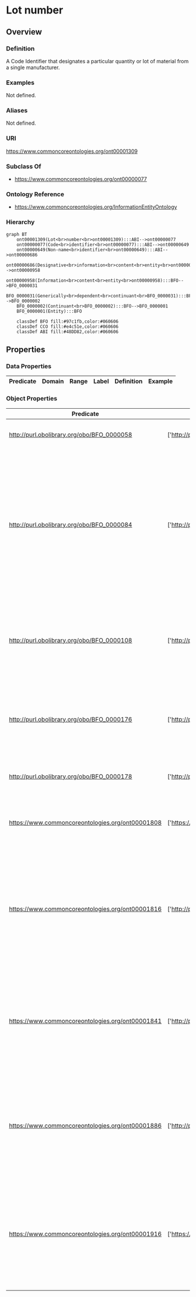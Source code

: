 # Lot number

## Overview

### Definition
A Code Identifier that designates a particular quantity or lot of material from a single manufacturer.

### Examples
Not defined.

### Aliases
Not defined.

### URI
https://www.commoncoreontologies.org/ont00001309

### Subclass Of
- https://www.commoncoreontologies.org/ont00000077

### Ontology Reference
- https://www.commoncoreontologies.org/InformationEntityOntology

### Hierarchy
```mermaid
graph BT
    ont00001309(Lot<br>number<br>ont00001309):::ABI-->ont00000077
    ont00000077(Code<br>identifier<br>ont00000077):::ABI-->ont00000649
    ont00000649(Non-name<br>identifier<br>ont00000649):::ABI-->ont00000686
    ont00000686(Designative<br>information<br>content<br>entity<br>ont00000686):::ABI-->ont00000958
    ont00000958(Information<br>content<br>entity<br>ont00000958):::BFO-->BFO_0000031
    BFO_0000031(Generically<br>dependent<br>continuant<br>BFO_0000031):::BFO-->BFO_0000002
    BFO_0000002(Continuant<br>BFO_0000002):::BFO-->BFO_0000001
    BFO_0000001(Entity):::BFO
    
    classDef BFO fill:#97c1fb,color:#060606
    classDef CCO fill:#e4c51e,color:#060606
    classDef ABI fill:#48DD82,color:#060606
```

## Properties
### Data Properties
| Predicate | Domain | Range | Label | Definition | Example |
|-----------|---------|--------|---------|------------|----------|

### Object Properties
| Predicate | Domain | Range | Label | Definition | Example | Inverse Of |
|-----------|---------|--------|---------|------------|----------|------------|
| http://purl.obolibrary.org/obo/BFO_0000058 | ['http://purl.obolibrary.org/obo/BFO_0000031'] | [{'or': {'or': ['http://purl.obolibrary.org/obo/BFO_0000015']}}] | is concretized by | c is concretized by b =Def b concretizes c |  | ['http://purl.obolibrary.org/obo/BFO_0000059'] |
| http://purl.obolibrary.org/obo/BFO_0000084 | ['http://purl.obolibrary.org/obo/BFO_0000031'] | [{'and': {'and': ['http://purl.obolibrary.org/obo/BFO_0000004']}}] | generically depends on | b generically depends on c =Def b is a generically dependent continuant & c is an independent continuant that is not a spatial region & at some time t there inheres in c a specifically dependent continuant which concretizes b at t |  | ['http://purl.obolibrary.org/obo/BFO_0000101'] |
| http://purl.obolibrary.org/obo/BFO_0000108 | ['http://purl.obolibrary.org/obo/BFO_0000001'] | ['http://purl.obolibrary.org/obo/BFO_0000008'] | exists at | (Elucidation) exists at is a relation between a particular and some temporal region at which the particular exists | First World War exists at 1914-1916; Mexico exists at January 1, 2000 | None |
| http://purl.obolibrary.org/obo/BFO_0000176 | ['http://purl.obolibrary.org/obo/BFO_0000002'] | ['http://purl.obolibrary.org/obo/BFO_0000002'] | continuant part of | b continuant part of c =Def b and c are continuants & there is some time t such that b and c exist at t & b continuant part of c at t | Milk teeth continuant part of human; surgically removed tumour continuant part of organism | ['http://purl.obolibrary.org/obo/BFO_0000178'] |
| http://purl.obolibrary.org/obo/BFO_0000178 | ['http://purl.obolibrary.org/obo/BFO_0000002'] | ['http://purl.obolibrary.org/obo/BFO_0000002'] | has continuant part | b has continuant part c =Def c continuant part of b |  | None |
| https://www.commoncoreontologies.org/ont00001808 | ['https://www.commoncoreontologies.org/ont00000958'] | ['http://purl.obolibrary.org/obo/BFO_0000001'] | is about | A primitive relationship between an Information Content Entity and some Entity. |  | None |
| https://www.commoncoreontologies.org/ont00001816 | ['http://purl.obolibrary.org/obo/BFO_0000002'] | ['http://purl.obolibrary.org/obo/BFO_0000015'] | is output of | x is_output_of y iff x is an instance of Continuant and y is an instance of Process, such that the presence of x at the end of y is a necessary condition for the completion of y. |  | ['https://www.commoncoreontologies.org/ont00001986'] |
| https://www.commoncoreontologies.org/ont00001841 | ['http://purl.obolibrary.org/obo/BFO_0000002'] | ['http://purl.obolibrary.org/obo/BFO_0000015'] | is input of | x is_input_of y iff x is an instance of Continuant and y is an instance of Process, such that the presence of x at the beginning of y is a necessary condition for the start of y. |  | ['https://www.commoncoreontologies.org/ont00001921'] |
| https://www.commoncoreontologies.org/ont00001886 | ['http://purl.obolibrary.org/obo/BFO_0000002'] | ['http://purl.obolibrary.org/obo/BFO_0000015'] | is affected by | x is_affected_by y iff x is an instance of Continuant and y is an instance of Process, and y influences x in some manner, most often by producing a change in x. |  | None |
| https://www.commoncoreontologies.org/ont00001916 | ['https://www.commoncoreontologies.org/ont00000686'] | None | designates | x designates y iff x is an instance of an Information Content Entity, and y is an instance of an Entity, such that given some context, x uniquely distinguishes y from other entities. | a vehicle identification number designates some vehicle | None |
